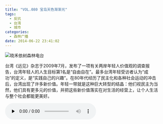 ```yaml
---
title: "VOL.080 宝岛天色渐渐光"
tags:
  - 反抗
  - 台湾
  - 城市
categories:
  - 森林广播
date: 2014-06-22 23:41:02
---
```


![晓禾依树森林电台](../../../images/radiocover/radio_080.jpg) 

台湾《远见》杂志于2009年7月，发布了一项有关两岸年轻人价值观的调查报告，台湾年轻人的人生目标第1名是“自由自在”。最多台湾年轻受访者认为“成功”的定义，是“实践自己的兴趣”。在80年代经历了民主化和各种社会运动的冲击后，台湾出现了许多新价值。年轻一带就是这种巨大转型的结晶：他们视民主为当然，他们具有更多元的价值，并把这些新价值落实在对生活的经营上，让个人生活与整个社会都能更美好。   

<audio id="audio" controls="" preload="none">
  <source id="mp3" src="http://www.coletree.com/radio/coletree_radio_080.mp3">
</audio>